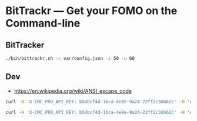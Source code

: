 # BitTrackr — Get your FOMO on the Command-line

## BitTracker

```bash
./bin/bittrackr.sh -c var/config.json -i 50 -u 60
```

## Dev

- <https://en.wikipedia.org/wiki/ANSI_escape_code>

```bash
curl -H 'X-CMC_PRO_API_KEY: b54bcf4d-1bca-4e8e-9a24-22ff2c3d462c' -H 'Accept: application/json' -d 'start=1&limit=5000&convert=USD' -G https://sandbox-api.coinmarketcap.com/v1/cryptocurrency/listings/latest

curl -H 'X-CMC_PRO_API_KEY: b54bcf4d-1bca-4e8e-9a24-22ff2c3d462c' -H 'Accept: application/json' 'https://sandbox-api.coinmarketcap.com/v2/cryptocurrency/quotes/latest?symbol=BTC,ETH' | jq
```
